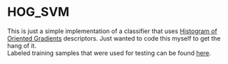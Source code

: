 # HOG_SVM
This is just a simple implementation of a classifier that uses [Histogram of Oriented Gradients](https://en.wikipedia.org/wiki/Histogram_of_oriented_gradients) descriptors. Just wanted to code this myself to get the hang of it. 
<br>Labeled training samples that were used for testing can be found [here](https://docviewer.yandex.ru/view/108330691/?*=BJfvbQ6aSc2TTb%2BDxYAO1MMM7vR7InVybCI6InlhLWRpc2stcHVibGljOi8veU9PVGNFeHY2cVJSb2dqSEUySHpUdXZkYTdCWXZrUFBrQVFCWFFCRTk0dz06L2RhdGEvdHJhZmZpYy1zaWducy10cmFpbi56aXAiLCJ0aXRsZSI6InRyYWZmaWMtc2lnbnMtdHJhaW4uemlwIiwidWlkIjoiMTA4MzMwNjkxIiwieXUiOiI5ODU3MzYzNjExNDg4ODAyNTcxIiwibm9pZnJhbWUiOmZhbHNlLCJ0cyI6MTQ5MjYxNjQxOTI4OH0%3D).
